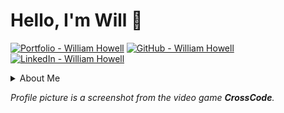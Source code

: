 # Hello, I'm Will 👋

[![Portfolio - William Howell](https://img.shields.io/badge/-Portfolio-7e1eba?style=flat&logoColor=white)](/Portfolio.md) [![GitHub - William Howell](https://img.shields.io/badge/-willowell-181717?style=flat&logo=github&logoColor=white)](https://github.com/willowell/) [![LinkedIn - William Howell](https://img.shields.io/badge/-William_Howell-0072b1?style=flat&logo=Linkedin&logoColor=white)](https://www.linkedin.com/in/williamphowell/)

<details>
<summary>About Me</summary>
<p>
I'm a Full Stack Software Developer living in Toronto, Canada. I'm originally from the United States.

I've worked in Agile teams on the websites for beloved, highly respected, and wide-reaching Canadian national brands like Global News, Food Network Canada, and HGTV Canada, facilitating access for people across Canada to important local and national news, delicious recipes, cool D.I.Y. crafts, and more.

I develop solutions with fearless pragmatism, drawing upon and combining the best design patterns and programming paradigms to deliver delightful, accessible experiences for both internal and external users.

In my free time, I program for fun, exploring and learning about a wide array of technologies and topics, both new and old. I'm almost always learning something new. You can see that for yourself in my GitHub repositories and GitHub Stars! I love programming puzzles like Advent of Code, and I occasionally play around with game development.

When I'm not programming, I'm spending time with my amazing husband, playing with our adorable cat and dog, and getting lost in Elden Ring and Metroid Prime.
</p>
</details>

*Profile picture is a screenshot from the video game ***CrossCode***.*
